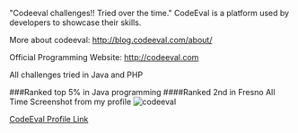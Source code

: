 "Codeeval challenges!! Tried over the time." 
CodeEval is a platform used by developers to showcase their skills.

More about codeeval: http://blog.codeeval.com/about/

Official Programming Website: http://codeeval.com

All challenges tried in Java and PHP

###Ranked top 5% in Java programming
####Ranked 2nd in Fresno All Time
Screenshot from my profile
![codeeval](https://cloud.githubusercontent.com/assets/13976421/13162496/2e5741c6-d65a-11e5-8cd6-847d47d72fdb.png)

[CodeEval Profile Link](https://www.codeeval.com/profile/harsh91/)
